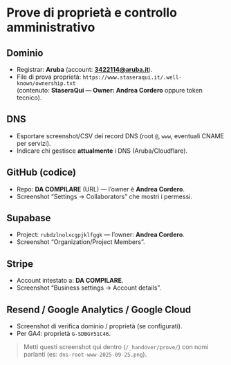 # Prove di proprietà e controllo amministrativo

## Dominio
- Registrar: **Aruba** (account: **3422114@aruba.it**).
- File di prova proprietà: `https://www.staseraqui.it/.well-known/ownership.txt`  
  (contenuto: **StaseraQui — Owner: Andrea Cordero** oppure token tecnico).

## DNS
- Esportare screenshot/CSV dei record DNS (root `@`, `www`, eventuali CNAME per servizi).
- Indicare chi gestisce **attualmente** i DNS (Aruba/Cloudflare).

## GitHub (codice)
- Repo: **DA COMPILARE** (URL) — l’owner è **Andrea Cordero**.
- Screenshot “Settings → Collaborators” che mostri i permessi.

## Supabase
- Project: `rubdzlnolxcgpjklfggk` — l’owner: **Andrea Cordero**.
- Screenshot “Organization/Project Members”.

## Stripe
- Account intestato a: **DA COMPILARE**.  
- Screenshot “Business settings → Account details”.

## Resend / Google Analytics / Google Cloud
- Screenshot di verifica dominio / proprietà (se configurati).
- Per GA4: proprietà `G-SDBGY51C46`.

> Metti questi screenshot qui dentro (`/_handover/prove/`) con nomi parlanti (es: `dns-root-www-2025-09-25.png`).
